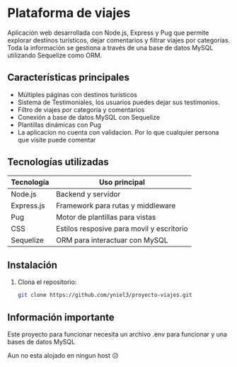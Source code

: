 #  Plataforma de viajes

Aplicación web desarrollada con Node.js, Express y Pug que permite explorar destinos turísticos, dejar comentarios y filtrar viajes por categorías. Toda la información se gestiona a través de una base de datos MySQL utilizando Sequelize como ORM.

##  Características principales

-  Múltiples páginas con destinos turísticos
-  Sistema de Testimoniales, los usuarios puedes dejar sus testimonios.
-  Filtro de viajes por categoría y comentarios
-  Conexión a base de datos MySQL con Sequelize
-  Plantillas dinámicas con Pug
-  La aplicacion no cuenta con validacion. Por lo que cualquier persona que visite puede comentar
##  Tecnologías utilizadas

| Tecnología   | Uso principal                          |
|--------------|----------------------------------------|
| Node.js      | Backend y servidor                     |
| Express.js   | Framework para rutas y middleware      |
| Pug          | Motor de plantillas para vistas        |
| CSS        | Estilos resposive para movil y escritorio            |
| Sequelize    | ORM para interactuar con MySQL         |

##  Instalación

1. Clona el repositorio:
   ```bash
   git clone https://github.com/yniel3/proyecto-viajes.git

##  Información importante

Este proyecto para funcionar necesita un archivo .env para funcionar y una bases de datos MySQL

Aun no esta alojado en ningun host 😥
